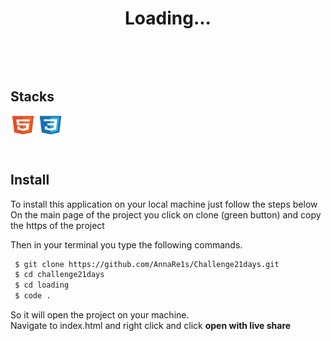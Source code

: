 <h1 align="center"> Loading...</h1>

<img src="../assets/videos/loading.gif" alt="" width="200" align="center" />

&nbsp;

## Stacks

<div style="display: inline_block">
<img align="center" alt="HTML" height="30px" width="40px" src="https://raw.githubusercontent.com/devicons/devicon/master/icons/html5/html5-original.svg"/>
<img align="center" alt="CSS" height="30px" width="40px" src="https://raw.githubusercontent.com/devicons/devicon/master/icons/css3/css3-original.svg"/>

</div>

&nbsp;

## Install

To install this application on your local machine just follow the steps below
On the main page of the project you click on clone (green button) and copy the https of the project

Then in your terminal you type the following commands.

```bash
 $ git clone https://github.com/AnnaRe1s/Challenge21days.git
 $ cd challenge21days
 $ cd loading
 $ code .
```

So it will open the project on your machine.\
Navigate to index.html and right click and click **open with live share**

